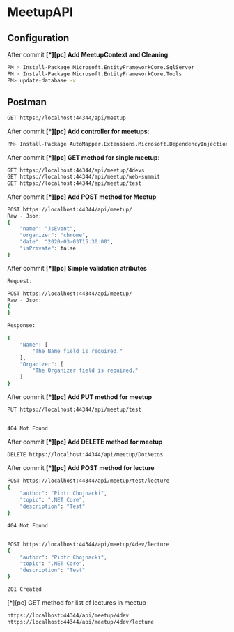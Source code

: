 # MeetupAPI

## Configuration

After commit __[*][pc] Add MeetupContext and Cleaning__:

```sh
PM > Install-Package Microsoft.EntityFrameworkCore.SqlServer
PM > Install-Package Microsoft.EntityFrameworkCore.Tools
PM> update-database -v
```

## Postman
```sh
GET https://localhost:44344/api/meetup
```

After commit __[*][pc] Add controller for meetups__:
```sh
PM> Install-Package AutoMapper.Extensions.Microsoft.DependencyInjection
```

After commit __[*][pc] GET method for single meetup__:
```sh
GET https://localhost:44344/api/meetup/4devs
GET https://localhost:44344/api/meetup/web-summit
GET https://localhost:44344/api/meetup/test
```


After commit __[*][pc] Add POST method for Meetup__

```sh
POST https://localhost:44344/api/meetup/
Raw - Json:
{
    "name": "JsEvent",
    "organizer": "chrome",
    "date": "2020-03-03T15:30:00",
    "isPrivate": false
}
```

After commit __[*][pc] Simple validation atributes__

```sh
Request:

POST https://localhost:44344/api/meetup/
Raw - Json:
{
}

Response:

{
    "Name": [
        "The Name field is required."
    ],
    "Organizer": [
        "The Organizer field is required."
    ]
}
```

After commit __[*][pc] Add PUT method for meetup__
```sh
PUT https://localhost:44344/api/meetup/test


404 Not Found

```

After commit __[*][pc] Add DELETE method for meetup__
```sh
DELETE https://localhost:44344/api/meetup/DotNetos
```

After commit __[*][pc] Add POST method for lecture__
```sh
POST https://localhost:44344/api/meetup/test/lecture
{
    "author": "Piotr Chojnacki",
    "topic": ".NET Core",
    "description": "Test"
}

404 Not Found


POST https://localhost:44344/api/meetup/4dev/lecture
{
    "author": "Piotr Chojnacki",
    "topic": ".NET Core",
    "description": "Test"
}

201 Created
```

[*][pc] GET method for list of lectures in meetup
```sh
https://localhost:44344/api/meetup/4dev
https://localhost:44344/api/meetup/4dev/lecture
```